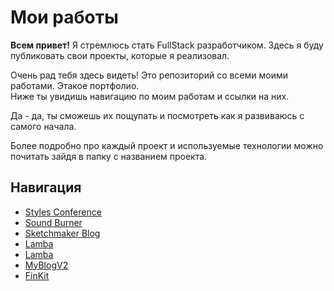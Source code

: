 

# Мои работы



**Всем привет!**
Я стремлюсь стать FullStack разработчиком.
Здесь я буду публиковать свои проекты, которые я реализовал.

Очень рад тебя здесь видеть! Это репозиторий со всеми моими работами. Этакое портфолио. \
Ниже ты увидишь навигацию по моим работам и ссылки на них. 

Да - да, ты сможешь их пощупать и посмотреть как я развиваюсь с самого начала.

Более подробно про каждый проект и используемые технологии можно почитать зайдя в папку с названием проекта.

## Навигация

* [Styles Conference](https://pkmstudio.github.io/works/1_StylesConference "Моя самая первая работа")
* [Sound Burner](https://pkmstudio.github.io/works/2_SoundBurner "Моя вторая работа")
* [Sketchmaker Blog](https://pkmstudio.github.io/works/3_SketchmakerBlog "Моя первая адаптивная работа")
* [Lamba](https://pkmstudio.github.io/works/4_Lamba "Сайт посвященный гонкам")
* [Lamba](https://pkmstudio.github.io/works/4_Lamba "Сайт посвященный гонкам")
* [MyBlogV2](https://pkmstudio.github.io/works/6_MyBlogV2 "Мой личный блог")
* [FinKit](https://pkmstudio.github.io/works/7_FinKit "Сайт инвестиционных сервисов")